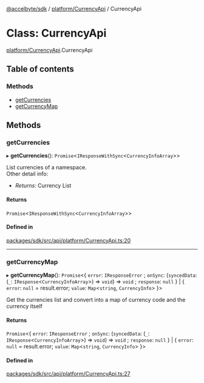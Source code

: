 [@accelbyte/sdk](../README.md) / [platform/CurrencyApi](../modules/platform_CurrencyApi.md) / CurrencyApi

# Class: CurrencyApi

[platform/CurrencyApi](../modules/platform_CurrencyApi.md).CurrencyApi

## Table of contents

### Methods

- [getCurrencies](platform_CurrencyApi.CurrencyApi.md#getcurrencies)
- [getCurrencyMap](platform_CurrencyApi.CurrencyApi.md#getcurrencymap)

## Methods

### getCurrencies

▸ **getCurrencies**(): `Promise`<`IResponseWithSync`<`CurrencyInfoArray`\>\>

List currencies of a namespace.<br>Other detail info: <ul><li><i>Returns</i>: Currency List</li></ul>

#### Returns

`Promise`<`IResponseWithSync`<`CurrencyInfoArray`\>\>

#### Defined in

[packages/sdk/src/api/platform/CurrencyApi.ts:20](https://github.com/AccelByte/accelbyte-web-sdk/blob/d43c233/packages/sdk/src/api/platform/CurrencyApi.ts#L20)

___

### getCurrencyMap

▸ **getCurrencyMap**(): `Promise`<{ `error`: `IResponseError` ; `onSync`: (`syncedData`: (`_`: `IResponse`<`CurrencyInfoArray`\>) => `void`) => `void` ; `response`: ``null``  } \| { `error`: ``null`` = result.error; `value`: `Map`<`string`, `CurrencyInfo`\>  }\>

Get the currencies list and convert into a map of currency code and the currency itself

#### Returns

`Promise`<{ `error`: `IResponseError` ; `onSync`: (`syncedData`: (`_`: `IResponse`<`CurrencyInfoArray`\>) => `void`) => `void` ; `response`: ``null``  } \| { `error`: ``null`` = result.error; `value`: `Map`<`string`, `CurrencyInfo`\>  }\>

#### Defined in

[packages/sdk/src/api/platform/CurrencyApi.ts:27](https://github.com/AccelByte/accelbyte-web-sdk/blob/d43c233/packages/sdk/src/api/platform/CurrencyApi.ts#L27)
